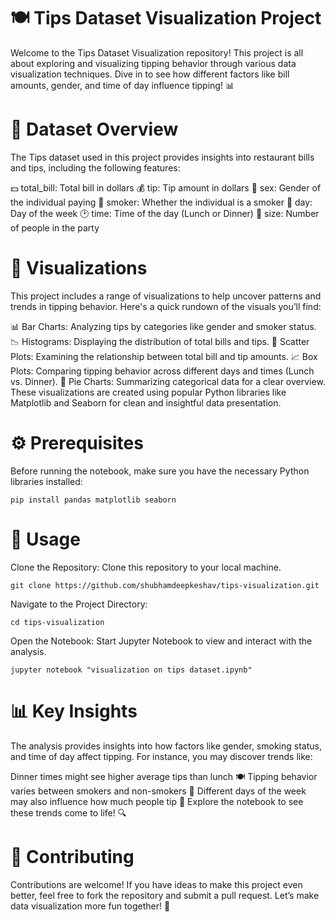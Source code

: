 # 🍽️ Tips Dataset Visualization Project

Welcome to the Tips Dataset Visualization repository! This project is all about exploring and visualizing tipping behavior through various data visualization techniques. Dive in to see how different factors like bill amounts, gender, and time of day influence tipping! 📊

# 📂 Dataset Overview
The Tips dataset used in this project provides insights into restaurant bills and tips, including the following features:

💵 total_bill: Total bill in dollars
💰 tip: Tip amount in dollars
🧑 sex: Gender of the individual paying
🚬 smoker: Whether the individual is a smoker
📅 day: Day of the week
🕑 time: Time of the day (Lunch or Dinner)
👥 size: Number of people in the party

# 🎨 Visualizations
This project includes a range of visualizations to help uncover patterns and trends in tipping behavior. Here's a quick rundown of the visuals you’ll find:

📊 Bar Charts: Analyzing tips by categories like gender and smoker status.
📉 Histograms: Displaying the distribution of total bills and tips.
🔵 Scatter Plots: Examining the relationship between total bill and tip amounts.
📈 Box Plots: Comparing tipping behavior across different days and times (Lunch vs. Dinner).
🥧 Pie Charts: Summarizing categorical data for a clear overview.
These visualizations are created using popular Python libraries like Matplotlib and Seaborn for clean and insightful data presentation.

# ⚙️ Prerequisites
Before running the notebook, make sure you have the necessary Python libraries installed:


    pip install pandas matplotlib seaborn

# 🚀 Usage
Clone the Repository: Clone this repository to your local machine.


    git clone https://github.com/shubhamdeepkeshav/tips-visualization.git
Navigate to the Project Directory:


    cd tips-visualization
           
Open the Notebook: Start Jupyter Notebook to view and interact with the analysis.


    jupyter notebook "visualization on tips dataset.ipynb"

# 📊 Key Insights
The analysis provides insights into how factors like gender, smoking status, and time of day affect tipping. For instance, you may discover trends like:

Dinner times might see higher average tips than lunch 🍽️
Tipping behavior varies between smokers and non-smokers 🚬
Different days of the week may also influence how much people tip 📆
Explore the notebook to see these trends come to life! 🔍

# 🤝 Contributing
Contributions are welcome! If you have ideas to make this project even better, feel free to fork the repository and submit a pull request. Let’s make data visualization more fun together! 🎉
